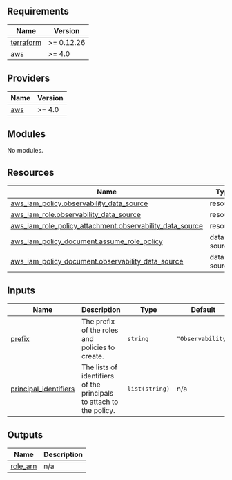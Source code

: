 ## Requirements

| Name | Version |
|------|---------|
| <a name="requirement_terraform"></a> [terraform](#requirement\_terraform) | >= 0.12.26 |
| <a name="requirement_aws"></a> [aws](#requirement\_aws) | >= 4.0 |

## Providers

| Name | Version |
|------|---------|
| <a name="provider_aws"></a> [aws](#provider\_aws) | >= 4.0 |

## Modules

No modules.

## Resources

| Name | Type |
|------|------|
| [aws_iam_policy.observability_data_source](https://registry.terraform.io/providers/hashicorp/aws/latest/docs/resources/iam_policy) | resource |
| [aws_iam_role.observability_data_source](https://registry.terraform.io/providers/hashicorp/aws/latest/docs/resources/iam_role) | resource |
| [aws_iam_role_policy_attachment.observability_data_source](https://registry.terraform.io/providers/hashicorp/aws/latest/docs/resources/iam_role_policy_attachment) | resource |
| [aws_iam_policy_document.assume_role_policy](https://registry.terraform.io/providers/hashicorp/aws/latest/docs/data-sources/iam_policy_document) | data source |
| [aws_iam_policy_document.observability_data_source](https://registry.terraform.io/providers/hashicorp/aws/latest/docs/data-sources/iam_policy_document) | data source |

## Inputs

| Name | Description | Type | Default | Required |
|------|-------------|------|---------|:--------:|
| <a name="input_prefix"></a> [prefix](#input\_prefix) | The prefix of the roles and policies to create. | `string` | `"Observability"` | no |
| <a name="input_principal_identifiers"></a> [principal\_identifiers](#input\_principal\_identifiers) | The lists of identifiers of the principals to attach to the policy. | `list(string)` | n/a | yes |

## Outputs

| Name | Description |
|------|-------------|
| <a name="output_role_arn"></a> [role\_arn](#output\_role\_arn) | n/a |
